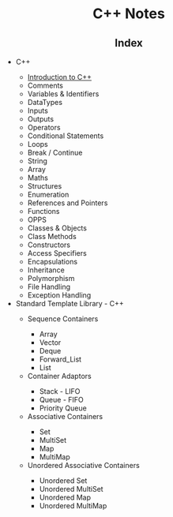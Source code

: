 <h1 style="text-align: center">C++ Notes</h1>

<h2 style="text-align: center">Index</h2>

<ul>
  <li>C++</li>
  <ul>
    <li><a href="./C++ Notes/1. Introduction to C++.md" target="_self">Introduction to C++</a></li>
    <li>Comments</li>
    <li>Variables & Identifiers</li>
    <li>DataTypes</li>
    <li>Inputs</li>
    <li>Outputs</li>
    <li>Operators</li>
    <li>Conditional Statements</li>
    <li>Loops</li>
    <li>Break / Continue</li>
    <li>String</li>
    <li>Array</li>
    <li>Maths</li>
    <li>Structures</li>
    <li>Enumeration</li>
    <li>References and Pointers</li>
    <li>Functions</li>
    <li>OPPS</li>
    <li>Classes & Objects</li>
    <li>Class Methods</li>
    <li>Constructors</li>
    <li>Access Specifiers</li>
    <li>Encapsulations</li>
    <li>Inheritance</li>
    <li>Polymorphism</li>
    <li>File Handling</li>
    <li>Exception Handling</li>
  </ul>
  <li>Standard Template Library - C++</li>
  <ul>
    <li>Sequence Containers</li>
    <ul>
      <li>Array</li>
      <li>Vector</li>
      <li>Deque</li>
      <li>Forward_List</li>
      <li>List</li>
    </ul>
    <li>Container Adaptors</li>
    <ul>
      <li>Stack - LIFO</li>
      <li>Queue - FIFO</li>
      <li>Priority Queue</li>
    </ul>
    <li>Associative Containers</li>
    <ul>
      <li>Set</li>
      <li>MultiSet</li>
      <li>Map</li>
      <li>MultiMap</li>
    </ul>
    <li>Unordered Associative Containers</li>
    <ul>
      <li>Unordered Set</li>
      <li>Unordered MultiSet</li>
      <li>Unordered Map</li>
      <li>Unordered MultiMap</li>
    </ul>
  </ul>
</ul>